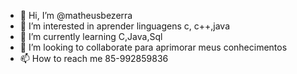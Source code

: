 - 👋 Hi, I’m @matheusbezerra
- 👀 I’m interested in  aprender linguagens c, c++,java
- 🌱 I’m currently learning  C,Java,Sql
- 💞️ I’m looking to collaborate para aprimorar meus conhecimentos
- 📫 How to reach me  85-992859836

<!---
adventurousgeek1/adventurousgeek1 is a ✨ special ✨ repository because its `README.md` (this file) appears on your GitHub profile.
You can click the Preview link to take a look at your changes.
--->
